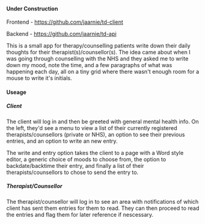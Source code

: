 #### Under Construction

Frontend - https://github.com/jaarnie/td-client

Backend - https://github.com/jaarnie/td-api


This is a small app for therapy/counselling patients write down their daily thoughts for their therapist(s)/counsellor(s). The idea came about when I was going through counselling with the NHS and they asked me to write down my mood, note the time, and a few paragraphs of what was happening each day, all on a tiny grid where there wasn't enough room for a mouse to write it's initials.

#### Useage
##### Client

The client will log in and then be greeted with general mental health info. On the left, they'd see a menu to view a list of their currently registered therapists/counsellors (private or NHS), an option to see their previous entries, and an option to write an new entry.

The write and entry option takes the client to a page with a Word style editor, a generic choice of moods to choose from, the option to backdate/backtime their entry, and finally a list of their therapists/counsellors to chose to send the entry to.

##### Therapist/Counsellor

The therapist/counsellor will log in to see an area with notifications of which client has sent them entries for them to read. They can then proceed to read the entries and flag them for later reference if nescessary.


